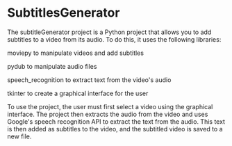 # SubtitlesGenerator

The subtitleGenerator project is a Python project that allows you to add subtitles to a video from its audio. To do this, it uses the following libraries:

moviepy to manipulate videos and add subtitles

pydub to manipulate audio files

speech_recognition to extract text from the video's audio

tkinter to create a graphical interface for the user

To use the project, the user must first select a video using the graphical interface.
The project then extracts the audio from the video and uses Google's speech recognition API to extract the text from the audio.
This text is then added as subtitles to the video, and the subtitled video is saved to a new file.

